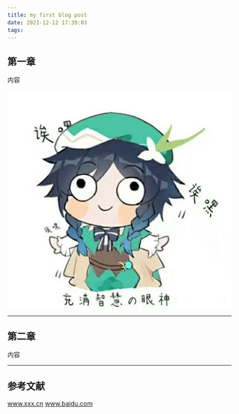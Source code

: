 ```yaml
---
title: my first blog post
date: 2021-12-12 17:39:03
tags:
---
```


## 第一章

内容


  ![测试图片](/img/wendi.png)

---

## 第二章

内容

---


## 参考文献

www.xxx.cn
www.baidu.com

